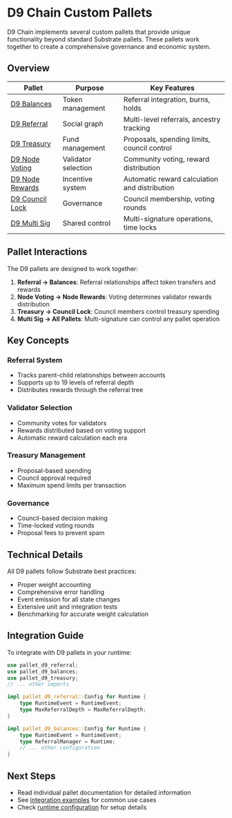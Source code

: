 # D9 Chain Custom Pallets

D9 Chain implements several custom pallets that provide unique functionality beyond standard Substrate pallets. These pallets work together to create a comprehensive governance and economic system.

## Overview

| Pallet | Purpose | Key Features |
|--------|---------|--------------|
| [D9 Balances](./d9-balances.md) | Token management | Referral integration, burns, holds |
| [D9 Referral](./d9-referral.md) | Social graph | Multi-level referrals, ancestry tracking |
| [D9 Treasury](./d9-treasury.md) | Fund management | Proposals, spending limits, council control |
| [D9 Node Voting](./d9-node-voting.md) | Validator selection | Community voting, reward distribution |
| [D9 Node Rewards](./d9-node-rewards.md) | Incentive system | Automatic reward calculation and distribution |
| [D9 Council Lock](./d9-council-lock.md) | Governance | Council membership, voting rounds |
| [D9 Multi Sig](./d9-multi-sig.md) | Shared control | Multi-signature operations, time locks |

## Pallet Interactions

The D9 pallets are designed to work together:

1. **Referral → Balances**: Referral relationships affect token transfers and rewards
2. **Node Voting → Node Rewards**: Voting determines validator rewards distribution
3. **Treasury → Council Lock**: Council members control treasury spending
4. **Multi Sig → All Pallets**: Multi-signature can control any pallet operation

## Key Concepts

### Referral System
- Tracks parent-child relationships between accounts
- Supports up to 19 levels of referral depth
- Distributes rewards through the referral tree

### Validator Selection
- Community votes for validators
- Rewards distributed based on voting support
- Automatic reward calculation each era

### Treasury Management
- Proposal-based spending
- Council approval required
- Maximum spend limits per transaction

### Governance
- Council-based decision making
- Time-locked voting rounds
- Proposal fees to prevent spam

## Technical Details

All D9 pallets follow Substrate best practices:
- Proper weight accounting
- Comprehensive error handling
- Event emission for all state changes
- Extensive unit and integration tests
- Benchmarking for accurate weight calculation

## Integration Guide

To integrate with D9 pallets in your runtime:

```rust
use pallet_d9_referral;
use pallet_d9_balances;
use pallet_d9_treasury;
// ... other imports

impl pallet_d9_referral::Config for Runtime {
    type RuntimeEvent = RuntimeEvent;
    type MaxReferralDepth = MaxReferralDepth;
}

impl pallet_d9_balances::Config for Runtime {
    type RuntimeEvent = RuntimeEvent;
    type ReferralManager = Runtime;
    // ... other configuration
}
```

## Next Steps

- Read individual pallet documentation for detailed information
- See [integration examples](./examples) for common use cases
- Check [runtime configuration](../runtime-configuration.md) for setup details